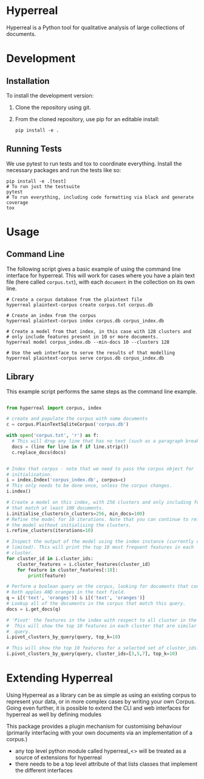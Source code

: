 # Hyperreal

Hyperreal is a Python tool for qualitative analysis of large collections of
documents.

# Development

## Installation

To install the development version:

1. Clone the repository using git.
2. From the cloned repository, use pip for an editable install:
    
    `pip install -e .`

## Running Tests

We use pytest to run tests and tox to coordinate everything. Install the necessary packages and run the tests like so:

```
pip install -e .[test]
# To run just the testsuite
pytest
# To run everything, including code formatting via black and generate coverage
tox

```

# Usage

## Command Line

The following script gives a basic example of using the command line interface
for hyperreal. This will work for cases where you have a plain text file
(here called `corpus.txt`), with each `document` in the collection on its own
line.

```
# Create a corpus database from the plaintext file
hyperreal plaintext-corpus create corpus.txt corpus.db

# Create an index from the corpus
hyperreal plaintext-corpus index corpus.db corpus_index.db

# Create a model from that index, in this case with 128 clusters and 
# only include features present in 10 or more documents.
hyperreal model corpus_index.db --min-docs 10 --clusters 128

# Use the web interface to serve the results of that modelling
hyperreal plaintext-corpus serve corpus.db corpus_index.db

```

## Library

This example script performs the same steps as the command line example.


``` python

from hyperreal import corpus, index

# create and populate the corpus with some documents
c = corpus.PlainTextSqliteCorpus('corpus.db')

with open('corpus.txt', 'r') as f:
  # This will drop any line that has no text (such as a paragraph break)
  docs = (line for line in f if line.strip())
  c.replace_docs(docs)


# Index that corpus - note that we need to pass the corpus object for 
# initialisation.
i = index.Index('corpus_index.db', corpus=c)
# This only needs to be done once, unless the corpus changes.
i.index()

# Create a model on this index, with 256 clusters and only including features
# that match at least 100 documents.
i.initialise_clusters(n_clusters=256, min_docs=100)
# Refine the model for 10 iterations. Note that you can continue to refine
# the model without initialising the clusters.
i.refine_clusters(iterations=10)

# Inspect the output of the model using the index instance (currently quite
# limited). This will print the top 10 most frequent features in each
# cluster.
for cluster_id in i.cluster_ids:
    cluster_features = i.cluster_features(cluster_id)
    for feature in cluster_features[:10]:
        print(feature)

# Perform a boolean query on the corpus, looking for documents that contain
# both apples AND oranges in the text field.
q = i[('text', 'oranges')] & i[('text', 'oranges')]
# Lookup all of the documents in the corpus that match this query.
docs = i.get_docs(q)

# 'Pivot' the features in the index with respect to all cluster in the model.
#  This will show the top 10 features in each cluster that are similar to the
#  query.
i.pivot_clusters_by_query(query, top_k=10)

# This will show the top 10 features for a selected set of cluster_ids.
i.pivot_clusters_by_query(query, cluster_ids=[3,5,7], top_k=10)

```

# Extending Hyperreal

Using Hyperreal as a library can be as simple as using an existing corpus to
represent your data, or in more complex cases by writing your own Corpus.
Going even further, it is possible to extend the CLI and web interfaces for
hyperreal as well by defining modules



This package provides a plugin mechanism for customising behaviour
(primarily interfacing with your own documents via an implementation of a
corpus.)

- any top level python module called hyperreal_<> will be treated as a source
  of extensions for hyperreal
- there needs to be a top level attribute of that lists classes that implement
  the different interfaces
